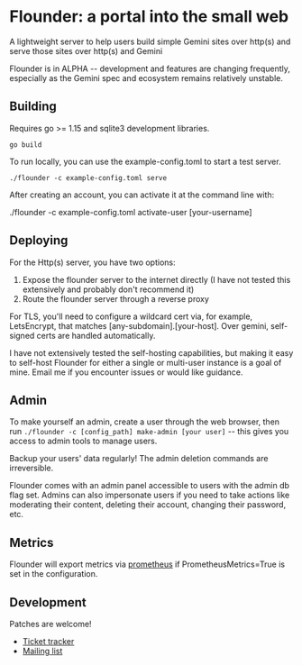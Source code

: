 # Flounder: a portal into the small web 

A lightweight server to help users build simple Gemini sites over http(s) and serve those sites over http(s) and Gemini

Flounder is in ALPHA -- development and features are changing frequently, especially as the Gemini spec and ecosystem remains relatively unstable.

## Building

Requires go >= 1.15 and sqlite3 development libraries.

`go build`

To run locally, you can use the example-config.toml to start a test server. 

`./flounder -c example-config.toml serve`

After creating an account, you can activate it at the command line with:

./flounder -c example-config.toml activate-user [your-username]

## Deploying

For the Http(s) server, you have two options:

1. Expose the flounder server to the internet directly (I have not tested this extensively and probably don't recommend it)
2. Route the flounder server through a reverse proxy

For TLS, you'll need to configure a wildcard cert via, for example, LetsEncrypt, that matches [any-subdomain].[your-host]. Over gemini, self-signed certs are handled automatically.

I have not extensively tested the self-hosting capabilities, but making it easy to self-host Flounder for either a single or multi-user instance is a goal of mine. Email me if you encounter issues or would like guidance.

## Admin

To make yourself an admin, create a user through the web browser, then run `./flounder -c [config_path] make-admin [your user]` -- this gives you access to admin tools to manage users.

Backup your users' data regularly! The admin deletion commands are irreversible.

Flounder comes with an admin panel accessible to users with the admin db flag set. Admins can also impersonate users if you need to take actions like moderating their content, deleting their account, changing their password, etc.

## Metrics

Flounder will export metrics via [prometheus](https://prometheus.io/) if PrometheusMetrics=True is set in the configuration. 

## Development

Patches are welcome!

* [Ticket tracker](https://todo.sr.ht/~alexwennerberg/flounder)
* [Mailing list](https://lists.sr.ht/~alexwennerberg/flounder-discuss)
